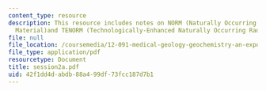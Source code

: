 ```yaml
---
content_type: resource
description: This resource includes notes on NORM (Naturally Occurring Radioactive
  Material)and TENORM (Technologically-Enhanced Naturally Occurring Radioactive Material).
file: null
file_location: /coursemedia/12-091-medical-geology-geochemistry-an-exposure-january-iap-2006/42f1dd4dabdb88a499df73fcc187d7b1_session2a.pdf
file_type: application/pdf
resourcetype: Document
title: session2a.pdf
uid: 42f1dd4d-abdb-88a4-99df-73fcc187d7b1
---
```

